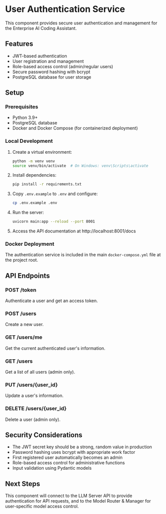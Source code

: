 # User Authentication Service

This component provides secure user authentication and management for the Enterprise AI Coding Assistant.

## Features

- JWT-based authentication
- User registration and management
- Role-based access control (admin/regular users)
- Secure password hashing with bcrypt
- PostgreSQL database for user storage

## Setup

### Prerequisites

- Python 3.9+
- PostgreSQL database
- Docker and Docker Compose (for containerized deployment)

### Local Development

1. Create a virtual environment:
   ```bash
   python -m venv venv
   source venv/bin/activate  # On Windows: venv\Scripts\activate
   ```

2. Install dependencies:
   ```bash
   pip install -r requirements.txt
   ```

3. Copy `.env.example` to `.env` and configure:
   ```bash
   cp .env.example .env
   ```

4. Run the server:
   ```bash
   uvicorn main:app --reload --port 8001
   ```

5. Access the API documentation at http://localhost:8001/docs

### Docker Deployment

The authentication service is included in the main `docker-compose.yml` file at the project root.

## API Endpoints

### POST /token
Authenticate a user and get an access token.

### POST /users
Create a new user.

### GET /users/me
Get the current authenticated user's information.

### GET /users
Get a list of all users (admin only).

### PUT /users/{user_id}
Update a user's information.

### DELETE /users/{user_id}
Delete a user (admin only).

## Security Considerations

- The JWT secret key should be a strong, random value in production
- Password hashing uses bcrypt with appropriate work factor
- First registered user automatically becomes an admin
- Role-based access control for administrative functions
- Input validation using Pydantic models

## Next Steps

This component will connect to the LLM Server API to provide authentication for API requests, and to the Model Router & Manager for user-specific model access control.
